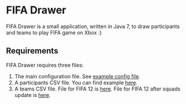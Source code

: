 FIFA Drawer
===========
FIFA Drawer is a small application, written in Java 7, to draw participants and teams to play FIFA game on Xbox :)

Requirements
------------
FIFA Drawer requires three files:

1.  The main configuration file. See [example config file](config/example-fifa-drawer.cfg).
2.  A participants CSV file. You can find example [here](config/participants-example.csv).
3.  A teams CSV file. File for FIFA 12 is [here](data/fifa12-teams.csv). File for FIFA 12 after squads update is [here](data/fifa12-aisXbox-teams.csv).
